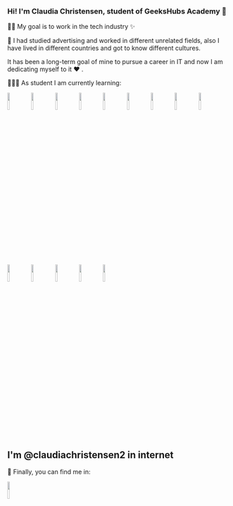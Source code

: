 ### Hi! I'm Claudia Christensen, student of GeeksHubs Academy 👋

💪🏼 My goal is to work in the tech industry ✨

🌟 I had studied advertising and worked in different unrelated fields, also I have lived in different countries and got to know different cultures.

It has been a long-term goal of mine to pursue a career in IT and now I am dedicating myself to it ❤️ .

👩🏻‍💻 As student I am currently learning:


<code><img width="10%" src="https://www.vectorlogo.zone/logos/javascript/javascript-vertical.svg"></code> <code><img width="10%" src="https://www.vectorlogo.zone/logos/w3_html5/w3_html5-icon.svg"></code> <code><img width="10%" src="https://www.vectorlogo.zone/logos/w3_css/w3_css-official.svg"></code> <code><img width="10%" src="https://www.vectorlogo.zone/logos/mysql/mysql-official.svg"></code> <code><img width="10%" src="https://www.vectorlogo.zone/logos/jquery/jquery-ar21.svg"></code> <code><img width="10%" src="https://www.vectorlogo.zone/logos/sequelizejs/sequelizejs-icon.svg"></code> <code><img width="10%" src="https://www.vectorlogo.zone/logos/nodejs/nodejs-horizontal.svg"></code> <code><img width="10%" src="https://www.vectorlogo.zone/logos/json/json-icon.svg"></code> <code><img width="10%" src="https://www.vectorlogo.zone/logos/getbootstrap/getbootstrap-ar21.svg"></code> <code><img width="10%" src="https://www.vectorlogo.zone/logos/nodemonio/nodemonio-ar21.svg"></code> <code><img width="10%" src="https://www.vectorlogo.zone/logos/expressjs/expressjs-ar21.svg"></code> <code><img width="10%" src="https://www.vectorlogo.zone/logos/reactjs/reactjs-icon.svg"></code> <code><img width="10%" src="https://www.vectorlogo.zone/logos/getpostman/getpostman-icon.svg"></code> <code><img width="10%" src="https://www.vectorlogo.zone/logos/mongodb/mongodb-icon.svg"></code>


## I'm @claudiachristensen2 in internet

🔎 Finally, you can find me in:
 
<code><a href="https://www.linkedin.com/in/claudiaadrianachristensen"><img width="10%" src="https://www.vectorlogo.zone/logos/linkedin/linkedin-ar21.svg"></a></code>

